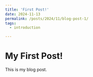 ```yaml
---
title: 'First Post!'
date: 2024-11-13
permalink: /posts/2024/11/blog-post-1/
tags:
  - introduction

---
```


My First Post!
======
This is my blog post. 
